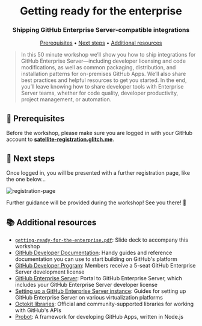 <h1 align="center">Getting ready for the enterprise</h1>
<h3 align="center">Shipping GitHub Enterprise Server-compatible integrations</h3>

<p align="center">
  <a href="#mega-prerequisites">Prerequisites</a> •  
  <a href="#paw_prints-next-steps">Next steps</a> • 
  <a href="#books-additional-resources">Additional resources</a>
</p>

> In this 50 minute workshop we’ll show you how to ship integrations for GitHub Enterprise Server—including developer licensing and code modifications, as well as common packaging, distribution, and installation patterns for on-premises GitHub Apps. We’ll also share best practices and helpful resources to get you started. In the end, you’ll leave knowing how to share developer tools with Enterprise Server teams, whether for code quality, developer productivity, project management, or automation.

## :mega: Prerequisites
Before the workshop, please make sure you are logged in with your GitHub account to [**satellite-registration.glitch.me**](https://satellite-registration.glitch.me/login).

## :paw_prints: Next steps
Once logged in, you will be presented with a further registration page, like the one below…

![registration-page](https://user-images.githubusercontent.com/27806/57399945-f3745a80-7197-11e9-8afb-2161104d7b4a.png)

Further guidance will be provided during the workshop! See you there! :wave:

## :books: Additional resources
- [`getting-ready-for-the-enterprise.pdf`](https://speakerdeck.com/swinton/getting-ready-for-the-enterprise-shipping-github-enterprise-server-compatible-integrations): Slide deck to accompany this workshop
- [GitHub Developer Documentation](https://developer.github.com/): Handy guides and reference documentation you can use to start building on GitHub's platform
- [GitHub Developer Program](https://developer.github.com/program/): Members receive a 5-seat GitHub Enterprise Server development license
- [GitHub Enterprise Server](https://github.com/enterprise): Portal to GitHub Enterprise Server, which includes your GitHub Enterprise Server developer license
- [Setting up a GitHub Enterprise Server instance](https://help.github.com/en/enterprise/admin/installation/setting-up-a-github-enterprise-server-instance): Guides for setting up GitHub Enterprise Server on various virtualization platforms
- [Octokit libraries](https://octokit.github.io/): Official and community-supported libraries for working with GitHub's APIs
- [Probot](https://probot.github.io/): A framework for developing GitHub Apps, written in Node.js
